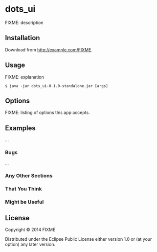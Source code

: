 # dots_ui

FIXME: description

## Installation

Download from http://example.com/FIXME.

## Usage

FIXME: explanation

    $ java -jar dots_ui-0.1.0-standalone.jar [args]

## Options

FIXME: listing of options this app accepts.

## Examples

...

### Bugs

...

### Any Other Sections
### That You Think
### Might be Useful

## License

Copyright © 2014 FIXME

Distributed under the Eclipse Public License either version 1.0 or (at
your option) any later version.
